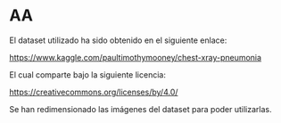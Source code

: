 # AA

El dataset utilizado ha sido obtenido en el siguiente enlace:

https://www.kaggle.com/paultimothymooney/chest-xray-pneumonia

El cual comparte bajo la siguiente licencia:

https://creativecommons.org/licenses/by/4.0/

Se han redimensionado las imágenes del dataset para poder utilizarlas.
